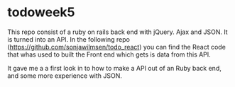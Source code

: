 # todoweek5


This repo consist of a ruby on rails back end with jQuery. Ajax and JSON. It is turned into an API. In the following repo (https://github.com/sonjawilmsen/todo_react)  you can find the React code that whas used to built the Front end which gets is data from this API.

It gave me a a first look in to how to make a API out of an Ruby back end, and some more experience with JSON. 
